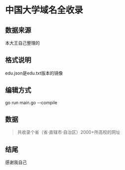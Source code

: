 # 中国大学域名全收录

## 数据来源

本大王自己整理的

## 格式说明

edu.json是edu.txt版本的镜像

## 编辑方式

go run main.go --compile

## 数据

>共收录个省（省·直辖市·自治区）2000+所高校的网址

## 结尾

感谢我自己